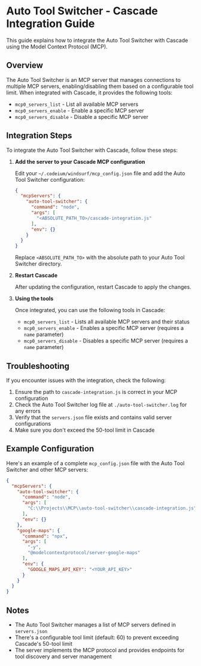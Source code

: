 # Auto Tool Switcher - Cascade Integration Guide

This guide explains how to integrate the Auto Tool Switcher with Cascade using the Model Context Protocol (MCP).

## Overview

The Auto Tool Switcher is an MCP server that manages connections to multiple MCP servers, enabling/disabling them based on a configurable tool limit. When integrated with Cascade, it provides the following tools:

- `mcp0_servers_list` - List all available MCP servers
- `mcp0_servers_enable` - Enable a specific MCP server
- `mcp0_servers_disable` - Disable a specific MCP server

## Integration Steps

To integrate the Auto Tool Switcher with Cascade, follow these steps:

1. **Add the server to your Cascade MCP configuration**

   Edit your `~/.codeium/windsurf/mcp_config.json` file and add the Auto Tool Switcher configuration:

   ```json
   {
     "mcpServers": {
       "auto-tool-switcher": {
         "command": "node",
         "args": [
           "<ABSOLUTE_PATH_TO>/cascade-integration.js"
         ],
         "env": {}
       }
     }
   }
   ```

   Replace `<ABSOLUTE_PATH_TO>` with the absolute path to your Auto Tool Switcher directory.

2. **Restart Cascade**

   After updating the configuration, restart Cascade to apply the changes.

3. **Using the tools**

   Once integrated, you can use the following tools in Cascade:

   - `mcp0_servers_list` - Lists all available MCP servers and their status
   - `mcp0_servers_enable` - Enables a specific MCP server (requires a `name` parameter)
   - `mcp0_servers_disable` - Disables a specific MCP server (requires a `name` parameter)

## Troubleshooting

If you encounter issues with the integration, check the following:

1. Ensure the path to `cascade-integration.js` is correct in your MCP configuration
2. Check the Auto Tool Switcher log file at `./auto-tool-switcher.log` for any errors
3. Verify that the `servers.json` file exists and contains valid server configurations
4. Make sure you don't exceed the 50-tool limit in Cascade

## Example Configuration

Here's an example of a complete `mcp_config.json` file with the Auto Tool Switcher and other MCP servers:

```json
{
  "mcpServers": {
    "auto-tool-switcher": {
      "command": "node",
      "args": [
        "C:\\Projects\\MCP\\auto-tool-switcher\\cascade-integration.js"
      ],
      "env": {}
    },
    "google-maps": {
      "command": "npx",
      "args": [
        "-y",
        "@modelcontextprotocol/server-google-maps"
      ],
      "env": {
        "GOOGLE_MAPS_API_KEY": "<YOUR_API_KEY>"
      }
    }
  }
}
```

## Notes

- The Auto Tool Switcher manages a list of MCP servers defined in `servers.json`
- There's a configurable tool limit (default: 60) to prevent exceeding Cascade's 50-tool limit
- The server implements the MCP protocol and provides endpoints for tool discovery and server management
